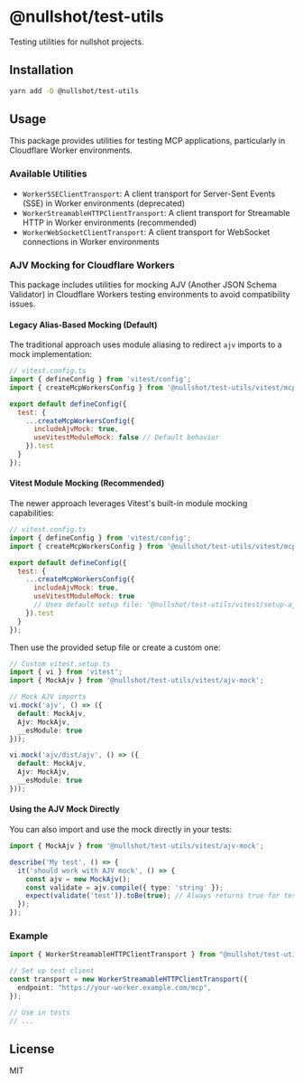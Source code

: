 # @nullshot/test-utils

Testing utilities for nullshot projects.

## Installation

```bash
yarn add -D @nullshot/test-utils
```

## Usage

This package provides utilities for testing MCP applications, particularly in Cloudflare Worker environments.

### Available Utilities

- `WorkerSSEClientTransport`: A client transport for Server-Sent Events (SSE) in Worker environments (deprecated)
- `WorkerStreamableHTTPClientTransport`: A client transport for Streamable HTTP in Worker environments (recommended)
- `WorkerWebSocketClientTransport`: A client transport for WebSocket connections in Worker environments

### AJV Mocking for Cloudflare Workers

This package includes utilities for mocking AJV (Another JSON Schema Validator) in Cloudflare Workers testing environments to avoid compatibility issues.

#### Legacy Alias-Based Mocking (Default)

The traditional approach uses module aliasing to redirect `ajv` imports to a mock implementation:

```javascript
// vitest.config.ts
import { defineConfig } from 'vitest/config';
import { createMcpWorkersConfig } from '@nullshot/test-utils/vitest/mcpWorkersConfig';

export default defineConfig({
  test: {
    ...createMcpWorkersConfig({
      includeAjvMock: true,
      useVitestModuleMock: false // Default behavior
    }).test
  }
});
```

#### Vitest Module Mocking (Recommended)

The newer approach leverages Vitest's built-in module mocking capabilities:

```javascript
// vitest.config.ts
import { defineConfig } from 'vitest/config';
import { createMcpWorkersConfig } from '@nullshot/test-utils/vitest/mcpWorkersConfig';

export default defineConfig({
  test: {
    ...createMcpWorkersConfig({
      includeAjvMock: true,
      useVitestModuleMock: true
      // Uses default setup file: '@nullshot/test-utils/vitest/setup-ajv-mock'
    }).test
  }
});
```

Then use the provided setup file or create a custom one:

```typescript
// Custom vitest.setup.ts
import { vi } from 'vitest';
import { MockAjv } from '@nullshot/test-utils/vitest/ajv-mock';

// Mock AJV imports
vi.mock('ajv', () => ({
  default: MockAjv,
  Ajv: MockAjv,
  __esModule: true
}));

vi.mock('ajv/dist/ajv', () => ({
  default: MockAjv,
  Ajv: MockAjv,
  __esModule: true
}));
```

#### Using the AJV Mock Directly

You can also import and use the mock directly in your tests:

```typescript
import { MockAjv } from '@nullshot/test-utils/vitest/ajv-mock';

describe('My test', () => {
  it('should work with AJV mock', () => {
    const ajv = new MockAjv();
    const validate = ajv.compile({ type: 'string' });
    expect(validate('test')).toBe(true); // Always returns true for testing
  });
});
```

### Example

```typescript
import { WorkerStreamableHTTPClientTransport } from "@nullshot/test-utils";

// Set up test client
const transport = new WorkerStreamableHTTPClientTransport({
  endpoint: "https://your-worker.example.com/mcp",
});

// Use in tests
// ...
```

## License

MIT
